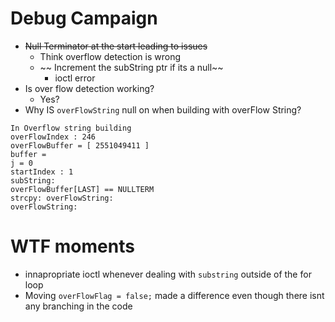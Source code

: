 

# Debug Campaign
- ~~Null Terminator at the start leading to issues~~
    - Think overflow detection is wrong
    - ~~ Increment the subString ptr if its a null~~
        - ioctl error
- Is over flow detection working?
    - Yes?
- Why IS `overFlowString` null on when building with overFlow String?
```
In Overflow string building
overFlowIndex : 246 
overFlowBuffer = [ 2551049411 ]  
buffer =  
j = 0 
startIndex : 1 
subString:  
overFlowBuffer[LAST] == NULLTERM 
strcpy: overFlowString:  
overFlowString:  
```

# WTF moments
- innapropriate ioctl whenever dealing with `substring` outside of the for loop
- Moving `overFlowFlag = false;` made a difference even though there isnt any branching in the code
